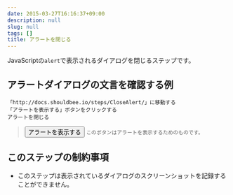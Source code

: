 ```yaml
---
date: 2015-03-27T16:16:37+09:00
description: null
slug: null
tags: []
title: アラートを閉じる
---
```


JavaScriptの`alert`で表示されるダイアログを閉じるステップです。

## アラートダイアログの文言を確認する例

```
「http://docs.shouldbee.io/steps/CloseAlert/」に移動する
「アラートを表示する」ボタンをクリックする
アラートを閉じる
```

<blockquote>
<button onclick="alert('ダミーメッセージです');">アラートを表示する</button>
<small>このボタンはアラートを表示するためのものです。</small>
</blockquote>

## このステップの制約事項

* このステップは表示されているダイアログのスクリーンショットを記録することができません。
